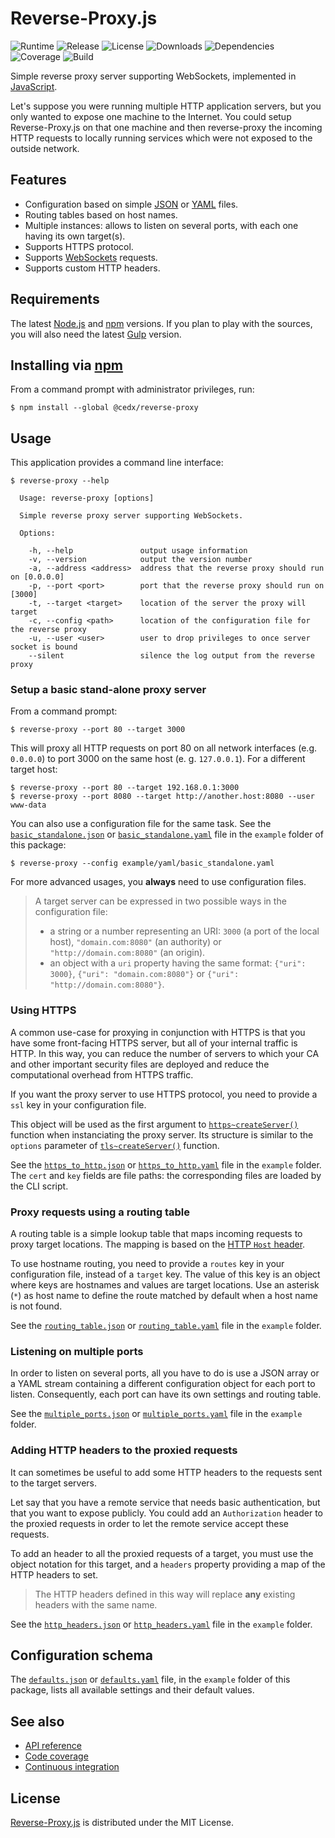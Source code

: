# Reverse-Proxy.js
![Runtime](https://img.shields.io/badge/node-%3E%3D8.4-brightgreen.svg) ![Release](https://img.shields.io/npm/v/@cedx/reverse-proxy.svg) ![License](https://img.shields.io/npm/l/@cedx/reverse-proxy.svg) ![Downloads](https://img.shields.io/npm/dt/@cedx/reverse-proxy.svg) ![Dependencies](https://david-dm.org/cedx/reverse-proxy.js.svg) ![Coverage](https://coveralls.io/repos/github/cedx/reverse-proxy.js/badge.svg) ![Build](https://travis-ci.org/cedx/reverse-proxy.js.svg)

Simple reverse proxy server supporting WebSockets, implemented in [JavaScript](https://developer.mozilla.org/en-US/docs/Web/JavaScript).

Let's suppose you were running multiple HTTP application servers, but you only wanted to expose one machine to the Internet. You could setup Reverse-Proxy.js on that one machine and then reverse-proxy the incoming HTTP requests to locally running services which were not exposed to the outside network.

## Features
- Configuration based on simple [JSON](http://www.json.org) or [YAML](http://yaml.org) files.
- Routing tables based on host names.
- Multiple instances: allows to listen on several ports, with each one having its own target(s).
- Supports HTTPS protocol.
- Supports [WebSockets](https://en.wikipedia.org/wiki/WebSocket) requests.
- Supports custom HTTP headers.

## Requirements
The latest [Node.js](https://nodejs.org) and [npm](https://www.npmjs.com) versions.
If you plan to play with the sources, you will also need the latest [Gulp](http://gulpjs.com) version.

## Installing via [npm](https://www.npmjs.com)
From a command prompt with administrator privileges, run:

```shell
$ npm install --global @cedx/reverse-proxy
```

## Usage
This application provides a command line interface:

```
$ reverse-proxy --help

  Usage: reverse-proxy [options]
  
  Simple reverse proxy server supporting WebSockets.

  Options:

    -h, --help               output usage information
    -v, --version            output the version number
    -a, --address <address>  address that the reverse proxy should run on [0.0.0.0]
    -p, --port <port>        port that the reverse proxy should run on [3000]
    -t, --target <target>    location of the server the proxy will target
    -c, --config <path>      location of the configuration file for the reverse proxy
    -u, --user <user>        user to drop privileges to once server socket is bound
    --silent                 silence the log output from the reverse proxy
```

### Setup a basic stand-alone proxy server
From a command prompt:

```shell
$ reverse-proxy --port 80 --target 3000
```

This will proxy all HTTP requests on port 80 on all network interfaces (e.g. `0.0.0.0`) to port 3000 on the same host (e. g. `127.0.0.1`). For a different target host:

```shell
$ reverse-proxy --port 80 --target 192.168.0.1:3000
$ reverse-proxy --port 8080 --target http://another.host:8080 --user www-data
```

You can also use a configuration file for the same task. See the [`basic_standalone.json`](https://github.com/cedx/reverse-proxy.js/blob/master/example/json/basic_standalone.json) or [`basic_standalone.yaml`](https://github.com/cedx/reverse-proxy.js/blob/master/example/yaml/basic_standalone.yaml) file in the `example` folder of this package:

```shell
$ reverse-proxy --config example/yaml/basic_standalone.yaml
```

For more advanced usages, you **always** need to use configuration files.

> A target server can be expressed in two possible ways in the configuration file:
> - a string or a number representing an URI: `3000` (a port of the local host), `"domain.com:8080"` (an authority) or `"http://domain.com:8080"` (an origin).
> - an object with a `uri` property having the same format: `{"uri": 3000}`, `{"uri": "domain.com:8080"}` or `{"uri": "http://domain.com:8080"}`.

### Using HTTPS
A common use-case for proxying in conjunction with HTTPS is that you have some front-facing HTTPS server, but all of your internal traffic is HTTP. In this way, you can reduce the number of servers to which your CA and other important security files are deployed and reduce the computational overhead from HTTPS traffic.

If you want the proxy server to use HTTPS protocol, you need to provide a `ssl` key in your configuration file.

This object will be used as the first argument to [`https~createServer()`](http://nodejs.org/api/https.html#https_https_createserver_options_requestlistener) function when instanciating the proxy server.
Its structure is similar to the `options` parameter of [`tls~createServer()`](http://nodejs.org/api/tls.html#tls_tls_createserver_options_secureconnectionlistener) function.

See the [`https_to_http.json`](https://github.com/cedx/reverse-proxy.js/blob/master/example/json/https_to_http.json) or [`https_to_http.yaml`](https://github.com/cedx/reverse-proxy.js/blob/master/example/yaml/https_to_http.yaml) file in the `example` folder. The `cert` and `key` fields are file paths: the corresponding files are loaded by the CLI script.

### Proxy requests using a routing table
A routing table is a simple lookup table that maps incoming requests to proxy target locations. The mapping is based on the [HTTP `Host` header](http://www.w3.org/Protocols/rfc2616/rfc2616-sec14.html).

To use hostname routing, you need to provide a `routes` key in your configuration file, instead of a `target` key. The value of this key is an object where keys are hostnames and values are target locations.
Use an asterisk (`*`) as host name to define the route matched by default when a host name is not found.

See the [`routing_table.json`](https://github.com/cedx/reverse-proxy.js/blob/master/example/json/routing_table.json) or [`routing_table.yaml`](https://github.com/cedx/reverse-proxy.js/blob/master/example/yaml/routing_table.yaml) file in the `example` folder.

### Listening on multiple ports
In order to listen on several ports, all you have to do is use a JSON array or a YAML stream containing a different configuration object for each port to listen. Consequently, each port can have its own settings and routing table.

See the [`multiple_ports.json`](https://github.com/cedx/reverse-proxy.js/blob/master/example/json/multiple_ports.json) or [`multiple_ports.yaml`](https://github.com/cedx/reverse-proxy.js/blob/master/example/yaml/multiple_ports.yaml) file in the `example` folder.

### Adding HTTP headers to the proxied requests
It can sometimes be useful to add some HTTP headers to the requests sent to the target servers.

Let say that you have a remote service that needs basic authentication, but that you want to expose publicly. You could add an `Authorization` header to the proxied requests in order to let the remote service accept these requests.

To add an header to all the proxied requests of a target, you must use the object notation for this target, and a `headers` property providing a map of the HTTP headers to set.

> The HTTP headers defined in this way will replace **any** existing headers with the same name.

See the [`http_headers.json`](https://github.com/cedx/reverse-proxy.js/blob/master/example/json/http_headers.json) or [`http_headers.yaml`](https://github.com/cedx/reverse-proxy.js/blob/master/example/yaml/http_headers.yaml) file in the `example` folder.

## Configuration schema
The [`defaults.json`](https://github.com/cedx/reverse-proxy.js/blob/master/example/json/defaults.json) or [`defaults.yaml`](https://github.com/cedx/reverse-proxy.js/blob/master/example/yaml/defaults.yaml) file, in the `example` folder of this package, lists all available settings and their default values.

## See also
- [API reference](https://cedx.github.io/reverse-proxy.js)
- [Code coverage](https://coveralls.io/github/cedx/reverse-proxy.js)
- [Continuous integration](https://travis-ci.org/cedx/reverse-proxy.js)

## License
[Reverse-Proxy.js](https://github.com/cedx/reverse-proxy.js) is distributed under the MIT License.
